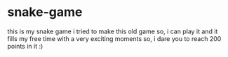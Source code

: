 # snake-game
this is my snake game i tried to make this old game so, i can play it and it fills my free time with a very exciting moments so, i dare you to reach 200 points in it :)

